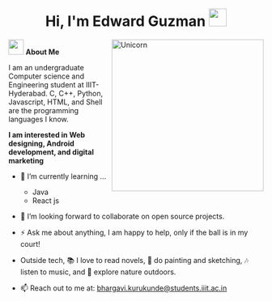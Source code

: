 <h1 align="center">Hi, I'm Edward Guzman <img src="https://media.giphy.com/media/hvRJCLFzcasrR4ia7z/giphy.gif" width="35"></h1>

<img align="right" width="300px" alt="Unicorn" src="https://c.tenor.com/GN73MkBawZAAAAAi/busy-cute.gif" />

<img src="https://media.giphy.com/media/OBnTW6UZvY6KQ/giphy.gif" width="30px">&nbsp;**About Me**

I am an undergraduate Computer science and Engineering student at IIIT-Hyderabad. C, C++, Python, Javascript, HTML, and Shell are the programming languages I know.
  
**I am interested in Web designing, Android development, and digital marketing**  

- 🔭 I’m currently learning ...  
  - Java  
  - React js  

- 🌱 I’m looking forward to collaborate on open source projects.  

- ⚡ Ask me about anything, I am happy to help, only if the ball is in my court!<br>  

- Outside tech, 📚 I love to read novels, 🎨 do painting and sketching, 🎶 listen to music, and 🌴 explore nature outdoors.  

- 📫 Reach out to me at: <a href="mailto:bhargavi.kurukunde@students.iiit.ac.in">bhargavi.kurukunde@students.iiit.ac.in</a>


